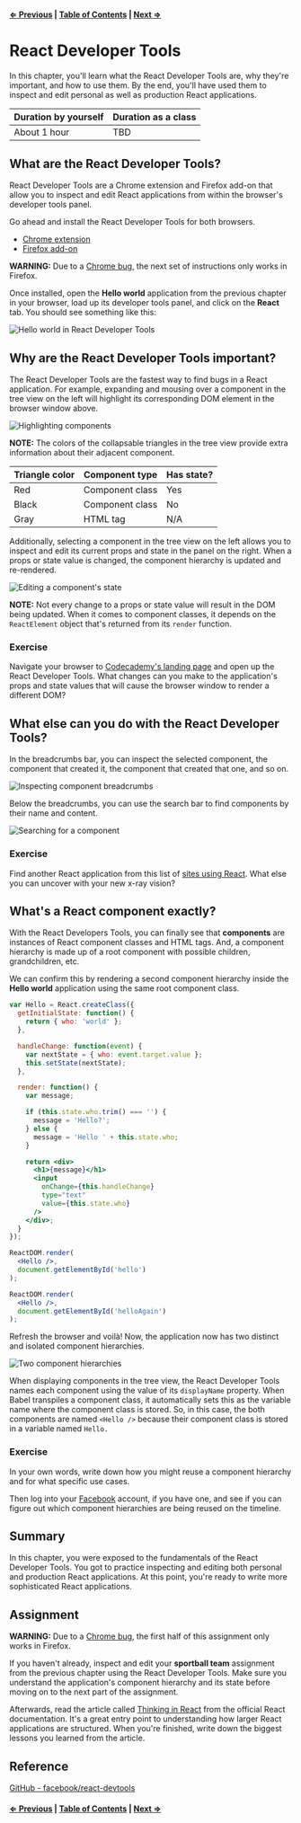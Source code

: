 #### [⇐ Previous](02-react-jsx.md) | [Table of Contents](README.md#table-of-contents) | [Next ⇒](04-synthetic-events.md)

# React Developer Tools

In this chapter, you'll learn what the React Developer Tools are, why they're important, and how to use them. By the end, you'll have used them to inspect and edit personal as well as production React applications.

| Duration by yourself | Duration as a class |
|----------------------|---------------------|
| About 1 hour         | TBD                 |

## What are the React Developer Tools?

React Developer Tools are a Chrome extension and Firefox add-on that allow you to inspect and edit React applications from within the browser's developer tools panel.

Go ahead and install the React Developer Tools for both browsers.

* [Chrome extension](https://chrome.google.com/webstore/detail/react-developer-tools/fmkadmapgofadopljbjfkapdkoienihi)
* [Firefox add-on](https://addons.mozilla.org/en-US/firefox/addon/react-devtools/)

**WARNING:** Due to a [Chrome bug](https://github.com/facebook/react-devtools/issues/172), the next set of instructions only works in Firefox.

Once installed, open the **Hello world** application from the previous chapter in your browser, load up its developer tools panel, and click on the **React** tab. You should see something like this:

![Hello world in React Developer Tools](https://i.imgur.com/FjJThwt.png)

## Why are the React Developer Tools important?

The React Developer Tools are the fastest way to find bugs in a React application. For example, expanding and mousing over a component in the tree view on the left will highlight its corresponding DOM element in the browser window above.

![Highlighting components](https://dl.dropboxusercontent.com/s/azxubbiq211irvj/ED27249A-568E-48BC-A971-B6E560701DF3-40520-000107C8A563DA86.gif?dl=0)

**NOTE:** The colors of the collapsable triangles in the tree view provide extra information about their adjacent component.

| Triangle color | Component type  | Has state? |
|----------------|-----------------|------------|
| Red            | Component class | Yes        |
| Black          | Component class | No         |
| Gray           | HTML tag        | N/A        |

Additionally, selecting a component in the tree view on the left allows you to inspect and edit its current props and state in the panel on the right. When a props or state value is changed, the component hierarchy is updated and re-rendered.

![Editing a component's state](https://dl.dropboxusercontent.com/s/02ohh014d3mt1to/DF6C8888-3E88-48D6-BF76-00A6BEEA94ED-40520-00010832DD3ABD60.gif?dl=0)

**NOTE:** Not every change to a props or state value will result in the DOM being updated. When it comes to component classes, it depends on the `ReactElement` object that's returned from its `render` function.

### Exercise

Navigate your browser to [Codecademy's landing page](https://www.codecademy.com/) and open up the React Developer Tools. What changes can you make to the application's props and state values that will cause the browser window to render a different DOM?

## What else can you do with the React Developer Tools?

In the breadcrumbs bar, you can inspect the selected component, the component that created it, the component that created that one, and so on.

![Inspecting component breadcrumbs](https://dl.dropboxusercontent.com/s/8h3k0uu7wvxzg6j/F3082FCC-1F2C-44E4-8748-BC9BC80DB701-40520-000108DCB021CB13.gif?dl=0)

Below the breadcrumbs, you can use the search bar to find components by their name and content.

![Searching for a component](https://dl.dropboxusercontent.com/s/aoecnz8y8pod23m/0AFF4646-E807-4FA1-9B12-403396CC4BB3-40520-00010911BD7BAFB5.gif?dl=0)

### Exercise

Find another React application from this list of [sites using React](https://github.com/facebook/react/wiki/Sites-Using-React). What else you can uncover with your new x-ray vision?

## What's a React component exactly?

With the React Developers Tools, you can finally see that **components** are instances of React component classes and HTML tags. And, a component hierarchy is made up of a root component with possible children, grandchildren, etc.

We can confirm this by rendering a second component hierarchy inside the **Hello world** application using the same root component class.

```jsx
var Hello = React.createClass({
  getInitialState: function() {
    return { who: 'world' };
  },

  handleChange: function(event) {
    var nextState = { who: event.target.value };
    this.setState(nextState);
  },

  render: function() {
    var message;

    if (this.state.who.trim() === '') {
      message = 'Hello?';
    } else {
      message = 'Hello ' + this.state.who;
    }

    return <div>
      <h1>{message}</h1>
      <input
        onChange={this.handleChange}
        type="text"
        value={this.state.who}
      />
    </div>;
  }
});

ReactDOM.render(
  <Hello />,
  document.getElementById('hello')
);

ReactDOM.render(
  <Hello />,
  document.getElementById('helloAgain')
);
```

Refresh the browser and voilà! Now, the application now has two distinct and isolated component hierarchies.

![Two component hierarchies](https://dl.dropboxusercontent.com/s/o5tch5gpi5fgkj0/F2582C11-85FC-48B5-B7CB-F8FCFF246E32-40520-00010A39EC7A6348.gif?dl=0)

When displaying components in the tree view, the React Developer Tools names each component using the value of its `displayName` property. When Babel transpiles a component class, it automatically sets this as the variable name where the component class is stored. So, in this case, the both components are named `<Hello />` because their component class is stored in a variable named `Hello.`

### Exercise

In your own words, write down how you might reuse a component hierarchy and for what specific use cases.

Then log into your [Facebook](https://www.facebook.com/) account, if you have one, and see if you can figure out which component hierarchies are being reused on the timeline.

## Summary

In this chapter, you were exposed to the fundamentals of the React Developer Tools. You got to practice inspecting and editing both personal and production React applications. At this point, you're ready to write more sophisticated React applications.

## Assignment

**WARNING:** Due to a [Chrome bug](https://github.com/facebook/react-devtools/issues/172), the first half of this assignment only works in Firefox.

If you haven't already, inspect and edit your **sportball team** assignment from the previous chapter using the React Developer Tools. Make sure you understand the application's component hierarchy and its state before moving on to the next part of the assignment.

Afterwards, read the article called [Thinking in React](https://facebook.github.io/react/docs/thinking-in-react.html) from the official React documentation. It's a great entry point to understanding how larger React applications are structured. When you're finished, write down the biggest lessons you learned from the article.

## Reference

[GitHub - facebook/react-devtools](https://github.com/facebook/react-devtools)

#### [⇐ Previous](02-react-jsx.md) | [Table of Contents](README.md#table-of-contents) | [Next ⇒](04-synthetic-events.md)
